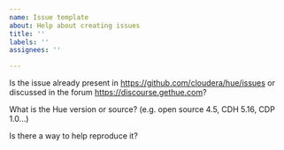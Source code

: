 ```yaml
---
name: Issue template
about: Help about creating issues
title: ''
labels: ''
assignees: ''

---
```


Is the issue already present in https://github.com/cloudera/hue/issues or discussed in the forum https://discourse.gethue.com?

What is the Hue version or source? (e.g. open source 4.5, CDH 5.16, CDP 1.0...)

Is there a way to help reproduce it?
